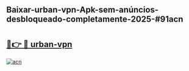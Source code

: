 ## Baixar-urban-vpn-Apk-sem-anúncios-desbloqueado-completamente-2025-#91acn

# <h2><a href="https://ainizakaria.my?title=urban-vpn&ref=20M">🔗👉 🔴 urban-vpn</a></h2>

[![acn](https://github.com/user-attachments/assets/0f9c940e-d8b0-45ae-aac7-cd30a18b3e1c)](https://ainizakaria.my?title=urban-vpn&ref=20M)

